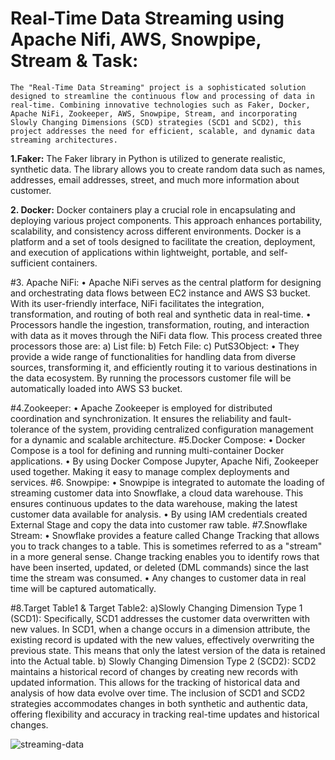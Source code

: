# **Real-Time Data Streaming using Apache Nifi, AWS, Snowpipe, Stream & Task:**
	The "Real-Time Data Streaming" project is a sophisticated solution designed to streamline the continuous flow and processing of data in real-time. Combining innovative technologies such as Faker, Docker, Apache NiFi, Zookeeper, AWS, Snowpipe, Stream, and incorporating Slowly Changing Dimensions (SCD) strategies (SCD1 and SCD2), this project addresses the need for efficient, scalable, and dynamic data streaming architectures.
 
**1.Faker:**
The Faker library in Python is utilized to generate realistic, synthetic data. The library allows you to create random data such as names, addresses, email addresses, street, and much more information about customer. 

**2. Docker:**
Docker containers play a crucial role in encapsulating and deploying various project components. This approach enhances portability, scalability, and consistency across different environments.
	Docker is a platform and a set of tools designed to facilitate the creation, deployment, and execution of applications within lightweight, portable, and self-sufficient containers.
 
#3. Apache NiFi:
•	Apache NiFi serves as the central platform for designing and orchestrating data flows between EC2 instance and AWS S3 bucket. With its user-friendly interface, NiFi facilitates the integration, transformation, and routing of both real and synthetic data in real-time.
•	Processors handle the ingestion, transformation, routing, and interaction with data as it moves through the NiFi data flow. This process created three processors those are:
a)	List file:
b)	Fetch File:
c)	PutS3Object:
•	They provide a wide range of functionalities for handling data from diverse sources, transforming it, and efficiently routing it to various destinations in the data ecosystem. By running the processors customer file will be automatically loaded into AWS S3 bucket.

#4.Zookeeper:
•	Apache Zookeeper is employed for distributed coordination and synchronization. It ensures the reliability and fault-tolerance of the system, providing centralized configuration management for a dynamic and scalable architecture.
#5.Docker Compose:
•	Docker Compose is a tool for defining and running multi-container Docker applications. 
•	By using Docker Compose Jupyter, Apache Nifi, Zookeeper used together. Making it easy to manage complex deployments and services.
#6. Snowpipe:
•	Snowpipe is integrated to automate the loading of streaming customer data into Snowflake, a cloud data warehouse. This ensures continuous updates to the data warehouse, making the latest customer data available for analysis.
•	By using IAM credentials created External Stage and copy the data into customer raw table. 
#7.Snowflake Stream:
•	Snowflake provides a feature called Change Tracking that allows you to track changes to a table. This is sometimes referred to as a "stream" in a more general sense. Change tracking enables you to identify rows that have been inserted, updated, or deleted (DML commands) since the last time the stream was consumed.
•	Any changes to customer data in real time will be captured automatically.

#8.Target Table1 & Target Table2:
    a)Slowly Changing Dimension Type 1 (SCD1):
Specifically, SCD1 addresses the customer data overwritten with new values. In SCD1, when a change occurs in a dimension attribute, the existing record is updated with the new values, effectively overwriting the previous state. This means that only the latest version of the data is retained into the Actual table.
    b) Slowly Changing Dimension Type 2 (SCD2):
SCD2 maintains a historical record of changes by creating new records with updated information. This allows for the tracking of historical data and analysis of how data evolve over time.
The inclusion of SCD1 and SCD2 strategies accommodates changes in both synthetic and authentic data, offering flexibility and accuracy in tracking real-time updates and historical changes.




![streaming-data](https://github.com/naziya-shaik/RealTime-StreamingDataProject/assets/111407441/b66b1f35-f762-45e7-8c5a-9eaec49ad089)
